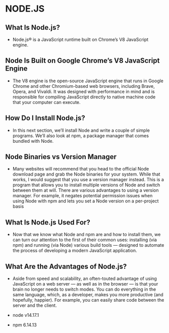 # NODE.JS

## What Is Node.js?
- Node.js® is a JavaScript runtime built on Chrome’s V8 JavaScript engine.  

## Node Is Built on Google Chrome’s V8 JavaScript Engine  

- The V8 engine is the open-source JavaScript engine that runs in Google Chrome and other Chromium-based web browsers, including Brave, Opera, and Vivaldi. It was designed with performance in mind and is responsible for compiling JavaScript directly to native machine code that your computer can execute.

## How Do I Install Node.js?  

- In this next section, we’ll install Node and write a couple of simple programs. We’ll also look at npm, a package manager that comes bundled with Node.  

## Node Binaries vs Version Manager
- Many websites will recommend that you head to the official Node download page and grab the Node binaries for your system. While that works, I would suggest that you use a version manager instead. This is a program that allows you to install multiple versions of Node and switch between them at will. There are various advantages to using a version manager. For example, it negates potential permission issues when using Node with npm and lets you set a Node version on a per-project basis 

## What Is Node.js Used For?  
- Now that we know what Node and npm are and how to install them, we can turn our attention to the first of their common uses: installing (via npm) and running (via Node) various build tools — designed to automate the process of developing a modern JavaScript application.  
 

 ## What Are the Advantages of Node.js?  
  - Aside from speed and scalability, an often-touted advantage of using JavaScript on a web server — as well as in the browser — is that your brain no longer needs to switch modes. You can do everything in the same language, which, as a developer, makes you more productive (and hopefully, happier). For example, you can easily share code between the server and the client.

- node v14.17.1

- npm 6.14.13   

